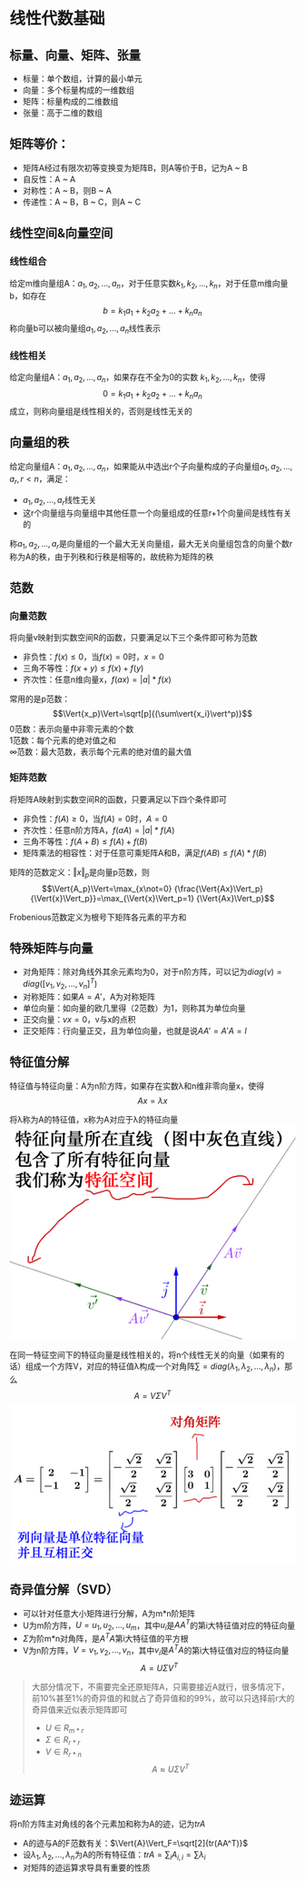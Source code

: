 # 线性代数基础
## 标量、向量、矩阵、张量
* 标量：单个数组，计算的最小单元
* 向量：多个标量构成的一维数组
* 矩阵：标量构成的二维数组
* 张量：高于二维的数组

## 矩阵等价：
* 矩阵A经过有限次初等变换变为矩阵B，则A等价于B，记为A ~ B
* 自反性：A ~ A
* 对称性：A ~ B，则B ~ A
* 传递性：A ~ B，B ~ C，则A ~ C

## 线性空间&向量空间
### 线性组合
给定m维向量组A：$a_1,a_2,...,a_n$，对于任意实数$k_1,k_2,...,k_n$，对于任意m维向量b，如存在
$$b=k_1a_1 + k_2a_2 + ... + k_na_n$$
称向量b可以被向量组$a_1,a_2,...,a_n$线性表示

### 线性相关
给定向量组A：$a_1,a_2,...,a_n$，如果存在不全为0的实数 $k_1,k_2,...,k_n$，使得
$$0=k_1a_1 + k_2a_2 + ... + k_na_n$$
成立，则称向量组是线性相关的，否则是线性无关的


## 向量组的秩
给定向量组A：$a_1,a_2,...,a_n$，如果能从中选出r个子向量构成的子向量组$a_1,a_2,...,a_r, r < n$，满足：
* $a_1,a_2,...,a_r$线性无关
* 这r个向量组与向量组中其他任意一个向量组成的任意r+1个向量间是线性有关的

称$a_1,a_2,...,a_r$是向量组的一个最大无关向量组，最大无关向量组包含的向量个数r称为A的秩，由于列秩和行秩是相等的，故统称为矩阵的秩


## 范数

### 向量范数
将向量v映射到实数空间R的函数，只要满足以下三个条件即可称为范数

* 非负性：$f(x)\leq0$，当$f(x)=0$时，$x=0$
* 三角不等性：${f(x+y)}\leq{f(x)+f(y)}$
* 齐次性：任意n维向量x，$f(ax)=\vert{a}\vert * f(x)$

常用的是p范数：
$$\Vert{x_p}\Vert=\sqrt[p]{(\sum\vert{x_i}\vert^p)}$$
0范数：表示向量中非零元素的个数  
1范数：每个元素的绝对值之和  
$\infty$范数：最大范数，表示每个元素的绝对值的最大值

### 矩阵范数
将矩阵A映射到实数空间R的函数，只要满足以下四个条件即可
* 非负性：$f(A)\geq0$，当$f(A)=0$时，$A=0$
* 齐次性：任意n阶方阵A，$f(aA)=\vert{a}\vert * f(A)$
* 三角不等性：${f(A+B)}\leq{f(A)+f(B)}$
* 矩阵乘法的相容性：对于任意可乘矩阵A和B，满足${f(AB)}\leq{f(A)*f(B)}$

矩阵的范数定义：$\Vert{x}\Vert_p$是向量p范数，则
$$\Vert{A_p}\Vert=\max_{x\not=0} {\frac{\Vert{Ax}\Vert_p}{\Vert{x}\Vert_p}}=\max_{\Vert{x}\Vert_p=1} {\Vert{Ax}\Vert_p}$$

Frobenious范数定义为根号下矩阵各元素的平方和

## 特殊矩阵与向量
* 对角矩阵：除对角线外其余元素均为0，对于n阶方阵，可以记为$diag(v)=diag([v_1,v_2,...,v_n]^T)$
* 对称矩阵：如果$A=A'$，A为对称矩阵
* 单位向量：如向量的欧几里得（2范数）为1，则称其为单位向量
* 正交向量：$vx=0$，v与x的点积
* 正交矩阵：行向量正交，且为单位向量，也就是说$AA'=A'A=I$

## 特征值分解

特征值与特征向量：A为n阶方阵，如果存在实数λ和n维非零向量x，使得
$$Ax=λx$$

将λ称为A的特征值，x称为A对应于λ的特征向量
![](./img/basic_theory_1.png)

在同一特征空间下的特征向量是线性相关的，将n个线性无关的向量（如果有的话）组成一个方阵V，对应的特征值λ构成一个对角阵$\sum=diag(λ_1,λ_2,...,λ_n)$，那么
$$A=V\Sigma V^{T}$$
![](./img/basic_theory_2.png)

## 奇异值分解（SVD）
* 可以针对任意大小矩阵进行分解，A为m*n阶矩阵
* U为m阶方阵，$U={u_1,u_2,...,u_m}$，其中$u_i$是$AA^T$的第i大特征值对应的特征向量
* $\Sigma$为阶m*n对角阵，是$A^TA$第i大特征值的平方根
* V为n阶方阵，$V={v_1,v_2,...,v_n}$，其中$v_i$是$A^TA$的第i大特征值对应的特征向量
$$A=U\Sigma V^T$$

>大部分情况下，不需要完全还原矩阵A，只需要接近A就行，很多情况下，前10%甚至1%的奇异值的和就占了奇异值和的99%，故可以只选择前r大的奇异值来近似表示矩阵即可
>* ${U}\in{R_{m*r}}$
>* ${\Sigma}\in{R_{r*r}}$
>* ${V}\in{R_{r*n}}$
>$${A}\approx{U\Sigma V^T}$$

## 迹运算
将n阶方阵主对角线的各个元素加和称为A的迹，记为$trA$
* A的迹与A的F范数有关：$\Vert{A}\Vert_F=\sqrt[2]{tr(AA^T)}$
* 设$λ_1,λ_2,...,λ_n$为A的所有特征值：$trA=\sum_{i}{A_{i,i}}=\sum{λ_i}$
* 对矩阵的迹运算求导具有重要的性质


